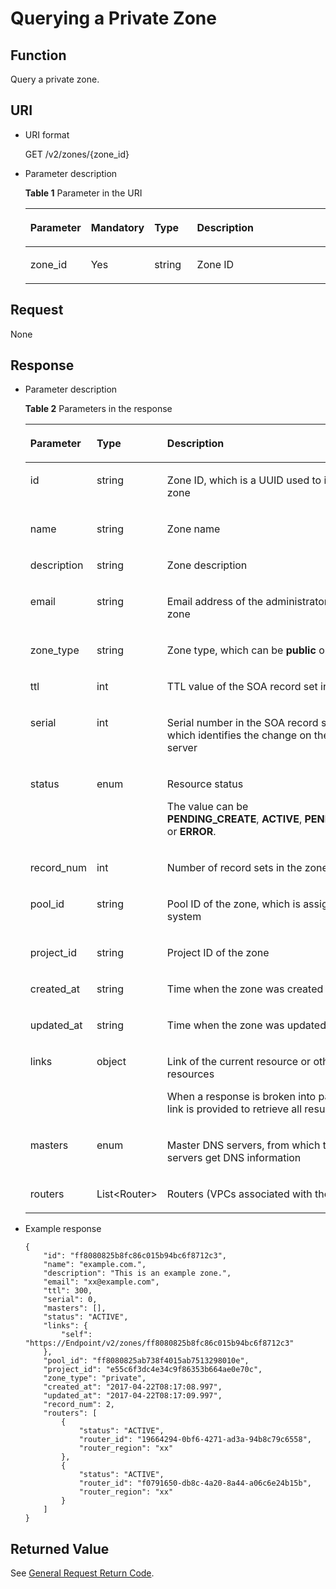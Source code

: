 # Querying a Private Zone<a name="EN-US_TOPIC_0057311028"></a>

## Function<a name="section55898385"></a>

Query a private zone.

## URI<a name="section33323423"></a>

-   URI format

    GET /v2/zones/\{zone\_id\}

-   Parameter description

    **Table  1**  Parameter in the URI

    <a name="table14024165"></a><table><thead align="left"><tr id="row26592044"><th class="cellrowborder" valign="top" width="17.53%" id="mcps1.2.5.1.1"><p id="p6471942"><a name="p6471942"></a><a name="p6471942"></a><strong id="b162774213314533"><a name="b162774213314533"></a><a name="b162774213314533"></a>Parameter</strong></p>
    </th>
    <th class="cellrowborder" valign="top" width="20.349999999999998%" id="mcps1.2.5.1.2"><p id="p54465313"><a name="p54465313"></a><a name="p54465313"></a><strong id="b593421527191713"><a name="b593421527191713"></a><a name="b593421527191713"></a>Mandatory</strong></p>
    </th>
    <th class="cellrowborder" valign="top" width="14.52%" id="mcps1.2.5.1.3"><p id="p49614245"><a name="p49614245"></a><a name="p49614245"></a><strong id="b84235270619112"><a name="b84235270619112"></a><a name="b84235270619112"></a>Type</strong></p>
    </th>
    <th class="cellrowborder" valign="top" width="47.599999999999994%" id="mcps1.2.5.1.4"><p id="p59330872"><a name="p59330872"></a><a name="p59330872"></a><strong id="b842352706112423"><a name="b842352706112423"></a><a name="b842352706112423"></a>Description</strong></p>
    </th>
    </tr>
    </thead>
    <tbody><tr id="row41071365"><td class="cellrowborder" valign="top" width="17.53%" headers="mcps1.2.5.1.1 "><p id="p38446258"><a name="p38446258"></a><a name="p38446258"></a>zone_id</p>
    </td>
    <td class="cellrowborder" valign="top" width="20.349999999999998%" headers="mcps1.2.5.1.2 "><p id="p27139175"><a name="p27139175"></a><a name="p27139175"></a>Yes</p>
    </td>
    <td class="cellrowborder" valign="top" width="14.52%" headers="mcps1.2.5.1.3 "><p id="p50789581"><a name="p50789581"></a><a name="p50789581"></a>string</p>
    </td>
    <td class="cellrowborder" valign="top" width="47.599999999999994%" headers="mcps1.2.5.1.4 "><p id="p20315403"><a name="p20315403"></a><a name="p20315403"></a>Zone ID</p>
    </td>
    </tr>
    </tbody>
    </table>


## Request<a name="section31475357"></a>

None

## Response<a name="section14842765"></a>

-   Parameter description

    **Table  2**  Parameters in the response

    <a name="table66395488123415"></a><table><thead align="left"><tr id="row29441359123415"><th class="cellrowborder" valign="top" width="18.38%" id="mcps1.2.4.1.1"><p id="p35939865123415"><a name="p35939865123415"></a><a name="p35939865123415"></a><strong id="b162774213314533_1"><a name="b162774213314533_1"></a><a name="b162774213314533_1"></a>Parameter</strong></p>
    </th>
    <th class="cellrowborder" valign="top" width="17.64%" id="mcps1.2.4.1.2"><p id="p25447972123415"><a name="p25447972123415"></a><a name="p25447972123415"></a><strong id="b84235270619112_1"><a name="b84235270619112_1"></a><a name="b84235270619112_1"></a>Type</strong></p>
    </th>
    <th class="cellrowborder" valign="top" width="63.980000000000004%" id="mcps1.2.4.1.3"><p id="p48019864123415"><a name="p48019864123415"></a><a name="p48019864123415"></a><strong id="b842352706112423_1"><a name="b842352706112423_1"></a><a name="b842352706112423_1"></a>Description</strong></p>
    </th>
    </tr>
    </thead>
    <tbody><tr id="row64403739123415"><td class="cellrowborder" valign="top" width="18.38%" headers="mcps1.2.4.1.1 "><p id="p49320408123415"><a name="p49320408123415"></a><a name="p49320408123415"></a>id</p>
    </td>
    <td class="cellrowborder" valign="top" width="17.64%" headers="mcps1.2.4.1.2 "><p id="p35530101123415"><a name="p35530101123415"></a><a name="p35530101123415"></a>string</p>
    </td>
    <td class="cellrowborder" valign="top" width="63.980000000000004%" headers="mcps1.2.4.1.3 "><p id="p59365914123415"><a name="p59365914123415"></a><a name="p59365914123415"></a>Zone ID, which is a UUID used to identify the zone</p>
    </td>
    </tr>
    <tr id="row64531184123415"><td class="cellrowborder" valign="top" width="18.38%" headers="mcps1.2.4.1.1 "><p id="p59643381123415"><a name="p59643381123415"></a><a name="p59643381123415"></a>name</p>
    </td>
    <td class="cellrowborder" valign="top" width="17.64%" headers="mcps1.2.4.1.2 "><p id="p66384534123415"><a name="p66384534123415"></a><a name="p66384534123415"></a>string</p>
    </td>
    <td class="cellrowborder" valign="top" width="63.980000000000004%" headers="mcps1.2.4.1.3 "><p id="p8438205123415"><a name="p8438205123415"></a><a name="p8438205123415"></a>Zone name</p>
    </td>
    </tr>
    <tr id="row8834981123415"><td class="cellrowborder" valign="top" width="18.38%" headers="mcps1.2.4.1.1 "><p id="p44544845123415"><a name="p44544845123415"></a><a name="p44544845123415"></a>description</p>
    </td>
    <td class="cellrowborder" valign="top" width="17.64%" headers="mcps1.2.4.1.2 "><p id="p51362669123415"><a name="p51362669123415"></a><a name="p51362669123415"></a>string</p>
    </td>
    <td class="cellrowborder" valign="top" width="63.980000000000004%" headers="mcps1.2.4.1.3 "><p id="p66735534123415"><a name="p66735534123415"></a><a name="p66735534123415"></a>Zone description</p>
    </td>
    </tr>
    <tr id="row63748898123415"><td class="cellrowborder" valign="top" width="18.38%" headers="mcps1.2.4.1.1 "><p id="p63387127123415"><a name="p63387127123415"></a><a name="p63387127123415"></a>email</p>
    </td>
    <td class="cellrowborder" valign="top" width="17.64%" headers="mcps1.2.4.1.2 "><p id="p34083648123415"><a name="p34083648123415"></a><a name="p34083648123415"></a>string</p>
    </td>
    <td class="cellrowborder" valign="top" width="63.980000000000004%" headers="mcps1.2.4.1.3 "><p id="p9312102123415"><a name="p9312102123415"></a><a name="p9312102123415"></a>Email address of the administrator managing the zone</p>
    </td>
    </tr>
    <tr id="row16700055123415"><td class="cellrowborder" valign="top" width="18.38%" headers="mcps1.2.4.1.1 "><p id="p10527186123415"><a name="p10527186123415"></a><a name="p10527186123415"></a>zone_type</p>
    </td>
    <td class="cellrowborder" valign="top" width="17.64%" headers="mcps1.2.4.1.2 "><p id="p47395742123415"><a name="p47395742123415"></a><a name="p47395742123415"></a>string</p>
    </td>
    <td class="cellrowborder" valign="top" width="63.980000000000004%" headers="mcps1.2.4.1.3 "><p id="p13849890123415"><a name="p13849890123415"></a><a name="p13849890123415"></a>Zone type, which can be <strong id="b842352706115152"><a name="b842352706115152"></a><a name="b842352706115152"></a>public</strong> or <strong id="b842352706115156"><a name="b842352706115156"></a><a name="b842352706115156"></a>private</strong></p>
    </td>
    </tr>
    <tr id="row57540153123415"><td class="cellrowborder" valign="top" width="18.38%" headers="mcps1.2.4.1.1 "><p id="p30240837123415"><a name="p30240837123415"></a><a name="p30240837123415"></a>ttl</p>
    </td>
    <td class="cellrowborder" valign="top" width="17.64%" headers="mcps1.2.4.1.2 "><p id="p33588766123415"><a name="p33588766123415"></a><a name="p33588766123415"></a>int</p>
    </td>
    <td class="cellrowborder" valign="top" width="63.980000000000004%" headers="mcps1.2.4.1.3 "><p id="p36335531123415"><a name="p36335531123415"></a><a name="p36335531123415"></a>TTL value of the SOA record set in the zone</p>
    </td>
    </tr>
    <tr id="row58584329123415"><td class="cellrowborder" valign="top" width="18.38%" headers="mcps1.2.4.1.1 "><p id="p47710208123415"><a name="p47710208123415"></a><a name="p47710208123415"></a>serial</p>
    </td>
    <td class="cellrowborder" valign="top" width="17.64%" headers="mcps1.2.4.1.2 "><p id="p39321631123415"><a name="p39321631123415"></a><a name="p39321631123415"></a>int</p>
    </td>
    <td class="cellrowborder" valign="top" width="63.980000000000004%" headers="mcps1.2.4.1.3 "><p id="p30935567123415"><a name="p30935567123415"></a><a name="p30935567123415"></a>Serial number in the SOA record set in the zone, which identifies the change on the primary DNS server</p>
    </td>
    </tr>
    <tr id="row9984653123415"><td class="cellrowborder" valign="top" width="18.38%" headers="mcps1.2.4.1.1 "><p id="p3450553123415"><a name="p3450553123415"></a><a name="p3450553123415"></a>status</p>
    </td>
    <td class="cellrowborder" valign="top" width="17.64%" headers="mcps1.2.4.1.2 "><p id="p11059337123415"><a name="p11059337123415"></a><a name="p11059337123415"></a>enum</p>
    </td>
    <td class="cellrowborder" valign="top" width="63.980000000000004%" headers="mcps1.2.4.1.3 "><p id="p23391077123415"><a name="p23391077123415"></a><a name="p23391077123415"></a>Resource status</p>
    <p id="p9193108123415"><a name="p9193108123415"></a><a name="p9193108123415"></a>The value can be <strong id="b84235270695628"><a name="b84235270695628"></a><a name="b84235270695628"></a>PENDING_CREATE</strong>,&nbsp;<strong id="b84235270695635"><a name="b84235270695635"></a><a name="b84235270695635"></a>ACTIVE</strong>,&nbsp;<strong id="b84235270695643"><a name="b84235270695643"></a><a name="b84235270695643"></a>PENDING_DELETE</strong>, or&nbsp;<strong id="b84235270695650"><a name="b84235270695650"></a><a name="b84235270695650"></a>ERROR</strong>.</p>
    </td>
    </tr>
    <tr id="row15629110123415"><td class="cellrowborder" valign="top" width="18.38%" headers="mcps1.2.4.1.1 "><p id="p57998436123415"><a name="p57998436123415"></a><a name="p57998436123415"></a>record_num</p>
    </td>
    <td class="cellrowborder" valign="top" width="17.64%" headers="mcps1.2.4.1.2 "><p id="p252886123415"><a name="p252886123415"></a><a name="p252886123415"></a>int</p>
    </td>
    <td class="cellrowborder" valign="top" width="63.980000000000004%" headers="mcps1.2.4.1.3 "><p id="p20483829123415"><a name="p20483829123415"></a><a name="p20483829123415"></a>Number of record sets in the zone</p>
    </td>
    </tr>
    <tr id="row50136736123415"><td class="cellrowborder" valign="top" width="18.38%" headers="mcps1.2.4.1.1 "><p id="p34543853123415"><a name="p34543853123415"></a><a name="p34543853123415"></a>pool_id</p>
    </td>
    <td class="cellrowborder" valign="top" width="17.64%" headers="mcps1.2.4.1.2 "><p id="p46588698123415"><a name="p46588698123415"></a><a name="p46588698123415"></a>string</p>
    </td>
    <td class="cellrowborder" valign="top" width="63.980000000000004%" headers="mcps1.2.4.1.3 "><p id="p15588175123415"><a name="p15588175123415"></a><a name="p15588175123415"></a>Pool ID of the zone, which is assigned by the system</p>
    </td>
    </tr>
    <tr id="row6075853123415"><td class="cellrowborder" valign="top" width="18.38%" headers="mcps1.2.4.1.1 "><p id="p22382050123415"><a name="p22382050123415"></a><a name="p22382050123415"></a>project_id</p>
    </td>
    <td class="cellrowborder" valign="top" width="17.64%" headers="mcps1.2.4.1.2 "><p id="p1006739123415"><a name="p1006739123415"></a><a name="p1006739123415"></a>string</p>
    </td>
    <td class="cellrowborder" valign="top" width="63.980000000000004%" headers="mcps1.2.4.1.3 "><p id="p14437066123415"><a name="p14437066123415"></a><a name="p14437066123415"></a>Project ID of the zone</p>
    </td>
    </tr>
    <tr id="row62824730123415"><td class="cellrowborder" valign="top" width="18.38%" headers="mcps1.2.4.1.1 "><p id="p55638354123415"><a name="p55638354123415"></a><a name="p55638354123415"></a>created_at</p>
    </td>
    <td class="cellrowborder" valign="top" width="17.64%" headers="mcps1.2.4.1.2 "><p id="p10412802123415"><a name="p10412802123415"></a><a name="p10412802123415"></a>string</p>
    </td>
    <td class="cellrowborder" valign="top" width="63.980000000000004%" headers="mcps1.2.4.1.3 "><p id="p38130643123415"><a name="p38130643123415"></a><a name="p38130643123415"></a>Time when the zone was created</p>
    </td>
    </tr>
    <tr id="row7631471123415"><td class="cellrowborder" valign="top" width="18.38%" headers="mcps1.2.4.1.1 "><p id="p14169428123415"><a name="p14169428123415"></a><a name="p14169428123415"></a>updated_at</p>
    </td>
    <td class="cellrowborder" valign="top" width="17.64%" headers="mcps1.2.4.1.2 "><p id="p6873005123415"><a name="p6873005123415"></a><a name="p6873005123415"></a>string</p>
    </td>
    <td class="cellrowborder" valign="top" width="63.980000000000004%" headers="mcps1.2.4.1.3 "><p id="p19842531123415"><a name="p19842531123415"></a><a name="p19842531123415"></a>Time when the zone was updated</p>
    </td>
    </tr>
    <tr id="row44365052123415"><td class="cellrowborder" valign="top" width="18.38%" headers="mcps1.2.4.1.1 "><p id="p36799431123415"><a name="p36799431123415"></a><a name="p36799431123415"></a>links</p>
    </td>
    <td class="cellrowborder" valign="top" width="17.64%" headers="mcps1.2.4.1.2 "><p id="p27963939123415"><a name="p27963939123415"></a><a name="p27963939123415"></a>object</p>
    </td>
    <td class="cellrowborder" valign="top" width="63.980000000000004%" headers="mcps1.2.4.1.3 "><p id="p5501274116741"><a name="p5501274116741"></a><a name="p5501274116741"></a>Link of the current resource or other related resources</p>
    <p id="p50486583123415"><a name="p50486583123415"></a><a name="p50486583123415"></a>When a response is broken into pages, a <strong id="b84235270695245"><a name="b84235270695245"></a><a name="b84235270695245"></a>next</strong> link is provided to retrieve all results.</p>
    </td>
    </tr>
    <tr id="row51726070123415"><td class="cellrowborder" valign="top" width="18.38%" headers="mcps1.2.4.1.1 "><p id="p29062162123415"><a name="p29062162123415"></a><a name="p29062162123415"></a>masters</p>
    </td>
    <td class="cellrowborder" valign="top" width="17.64%" headers="mcps1.2.4.1.2 "><p id="p5224955123415"><a name="p5224955123415"></a><a name="p5224955123415"></a>enum</p>
    </td>
    <td class="cellrowborder" valign="top" width="63.980000000000004%" headers="mcps1.2.4.1.3 "><p id="p3720175814459"><a name="p3720175814459"></a><a name="p3720175814459"></a>Master DNS servers, from which the slave servers get DNS information</p>
    </td>
    </tr>
    <tr id="row50896222123415"><td class="cellrowborder" valign="top" width="18.38%" headers="mcps1.2.4.1.1 "><p id="p28953317123415"><a name="p28953317123415"></a><a name="p28953317123415"></a>routers</p>
    </td>
    <td class="cellrowborder" valign="top" width="17.64%" headers="mcps1.2.4.1.2 "><p id="p63517332123415"><a name="p63517332123415"></a><a name="p63517332123415"></a>List&lt;Router&gt;</p>
    </td>
    <td class="cellrowborder" valign="top" width="63.980000000000004%" headers="mcps1.2.4.1.3 "><p id="p44630292123415"><a name="p44630292123415"></a><a name="p44630292123415"></a>Routers (VPCs associated with the zone)</p>
    </td>
    </tr>
    </tbody>
    </table>


-   Example response

    ```
    {
        "id": "ff8080825b8fc86c015b94bc6f8712c3",
        "name": "example.com.",
        "description": "This is an example zone.",
        "email": "xx@example.com",
        "ttl": 300,
        "serial": 0,
        "masters": [],
        "status": "ACTIVE",
        "links": {
            "self": "https://Endpoint/v2/zones/ff8080825b8fc86c015b94bc6f8712c3"
        },
        "pool_id": "ff8080825ab738f4015ab7513298010e",
        "project_id": "e55c6f3dc4e34c9f86353b664ae0e70c",
        "zone_type": "private",
        "created_at": "2017-04-22T08:17:08.997",
        "updated_at": "2017-04-22T08:17:09.997",
        "record_num": 2,
        "routers": [
            {
                "status": "ACTIVE",
                "router_id": "19664294-0bf6-4271-ad3a-94b8c79c6558",
                "router_region": "xx"
            },
            {
                "status": "ACTIVE",
                "router_id": "f0791650-db8c-4a20-8a44-a06c6e24b15b",
                "router_region": "xx"
            }
        ]
    }
    
    ```


## **Returned Value**<a name="section66476022"></a>

See  [General Request Return Code](general-request-return-code.md).

